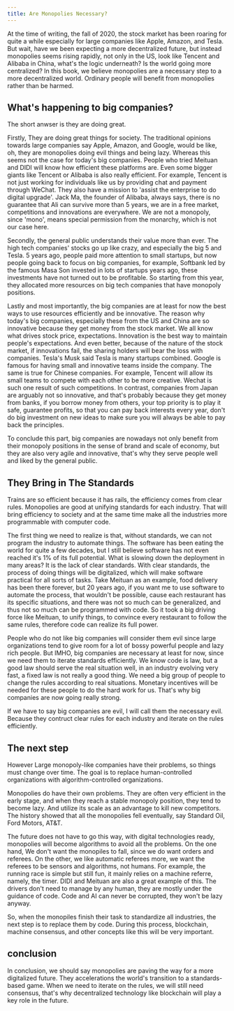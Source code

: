 ```yaml
---
title: Are Monopolies Necessary?
---
```


At the time of writing, the fall of 2020, the stock market has been roaring for quite a while especially for large companies like Apple, Amazon, and Tesla. But wait, have we been expecting a more decentralized future, but instead monopolies seems rising rapidly, not only in the US, look like Tencent and Alibaba in China, what's the logic underneath? Is the world going more centralized? In this book, we believe monopolies are a necessary step to a more decentralized world. Ordinary people will benefit from monopolies rather than be harmed.

## What's happening to big companies?

The short anwser is they are doing great.

Firstly, They are doing great things for society. The traditional opinions towards large companies say Apple, Amazon, and Google, would be like, oh, they are monopolies doing evil things and being lazy. Whereas this seems not the case for today's big companies. People who tried Meituan and DIDI will know how efficient these platforms are. Even some bigger giants like Tencent or Alibaba is also really efficient. For example, Tencent is not just working for individuals like us by providing chat and payment through WeChat. They also have a mission to 'assist the enterprise to do digital upgrade'. Jack Ma, the founder of Alibaba, always says, there is no guarantee that Ali can survive more than 5 years, we are in a free market, competitions and innovations are everywhere. We are not a monopoly, since 'mono', means special permission from the monarchy, which is not our case here.

Secondly, the general public understands their value more than ever. The high tech companies' stocks go up like crazy, and especially the big 5 and Tesla. 5 years ago, people paid more attention to small startups, but now people going back to focus on big companies, for example, Softbank led by the famous Masa Son invested in lots of startups years ago, these investments have not turned out to be profitable. So starting from this year, they allocated more resources on big tech companies that have monopoly positions.

Lastly and most importantly, the big companies are at least for now the best ways to use resources efficiently and be innovative. The reason why today's big companies, especially these from the US and China are so innovative because they get money from the stock market. We all know what drives stock price, expectations. Innovation is the best way to maintain people's expectations. And even better, because of the nature of the stock market, if innovations fail, the sharing holders will bear the loss with companies. Tesla's Musk said Tesla is many startups combined. Google is famous for having small and innovative teams inside the company. The same is true for Chinese companies. For example, Tencent will allow its small teams to compete with each other to be more creative. Wechat is such one result of such competitions. In contrast, companies from Japan are arguably not so innovative, and that's probably because they get money from banks, if you borrow money from others, your top priority is to play it safe, guarantee profits, so that you can pay back interests every year, don't do big investment on new ideas to make sure you will always be able to pay back the principles.

To conclude this part, big companies are nowadays not only benefit from their monopoly positions in the sense of brand and scale of economy, but they are also very agile and innovative, that's why they serve people well and liked by the general public.

## They Bring in The Standards

Trains are so efficient because it has rails, the efficiency comes from clear rules. Monopolies are good at unifying standards for each industry. That will bring efficiency to society and at the same time make all the industries more programmable with computer code.


The first thing we need to realize is that, without standards, we can not program the industry to automate things. The software has been eating the world for quite a few decades, but I still believe software has not even reached it's 1% of its full potential. What is slowing down the deployment in many areas? It is the lack of clear standards. With clear standards, the process of doing things will be digitalized, which will make software practical for all sorts of tasks. Take Meituan as an example, food delivery has been there forever, but 20 years ago, if you want me to use software to automate the process, that wouldn't be possible, cause each restaurant has its specific situations, and there was not so much can be generalized, and thus not so much can be programmed with code. So it took a big driving force like Meituan, to unify things, to convince every restaurant to follow the same rules, therefore code can realize its full power.
 
People who do not like big companies will consider them evil since large organizations tend to give room for a lot of bossy powerful people and lazy rich people. But IMHO, big companies are necessary at least for now, since we need them to iterate standards efficiently. We know code is law, but a good law should serve the real situation well, in an industry evolving very fast, a fixed law is not really a good thing. We need a big group of people to change the rules according to real situations. Monetary incentives will be needed for these people to do the hard work for us. That's why big companies are now going really strong. 

If we have to say big companies are evil, I will call them the necessary evil. Because they contruct clear rules for each industry and iterate on the rules efficiently.


## The next step 

However Large monopoly-like companies have their problems, so things must change over time. The goal is to replace human-controlled organizations with algorithm-controlled organizations.

Monopolies do have their own problems. They are often very efficient in the early stage, and when they reach a stable monopoly position, they tend to become lazy. And utilize its scale as an advantage to kill new competitors. The history showed that all the monopolies fell eventually, say Standard Oil, Ford Motors, AT&T.

The future does not have to go this way, with digital technologies ready, monopolies will become algorithms to avoid all the problems. On the one hand, We don't want the monopiles to fall, since we do want orders and referees. On the other, we like automatic referees more, we want the referees to be sensors and algorithms, not humans. For example, the running race is simple but still fun, it mainly relies on a machine referre, namely, the timer. DIDI and Meituan are also a great example of this. The drivers don't need to manage by any human, they are mostly under the guidance of code. Code and AI can never be corrupted, they won't be lazy anyway. 

So, when the monopiles finish their task to standardize all industries, the next step is to replace them by code. During this process, blockchain, machine consensus, and other concepts like this will be very important.

## conclusion

In conclusion, we should say monopolies are paving the way for a more digitalized future. They accelerations the world's transition to a standards-based game. When we need to iterate on the rules, we will still need consensus, that's why decentralized technology like blockchain will play a key role in the future.
